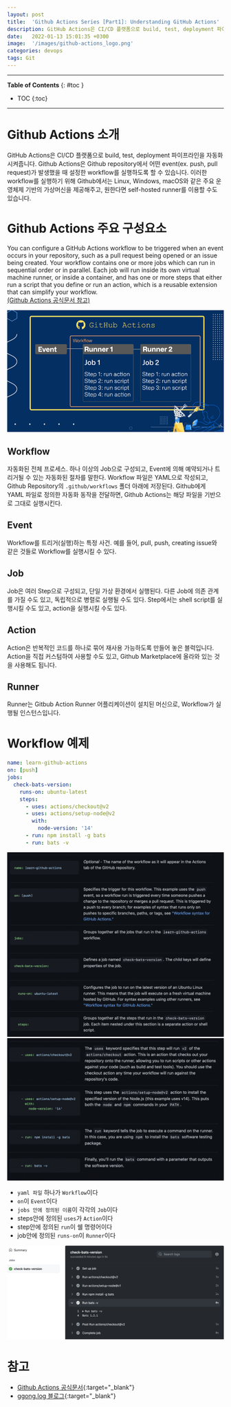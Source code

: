 ```yaml
---
layout: post
title:  'Github Actions Series [Part1]: Understanding GitHub Actions'
description: GitHub Actions은 CI/CD 플랫폼으로 build, test, deployment 파이프라인을 자동화 시켜줍니다.
date:   2022-01-13 15:01:35 +0300
image:  '/images/github-actions_logo.png'
categories: devops
tags: Git
---
```

---

**Table of Contents**
{: #toc }
*  TOC
{:toc}

---

# Github Actions 소개
GitHub Actions은 CI/CD 플랫폼으로 build, test, deployment 파이프라인을 자동화 시켜줍니다. Github Actions은 Github repository에서 어떤 event(ex. push, pull request)가 발생했을 때 설정한 workflow를 실행하도록 할 수 있습니다. 이러한 workflow를 실행하기 위해 Github에서는 Linux, Windows, macOS와 같은 주요 운영체제 기반의 가상머신을 제공해주고, 원한다면 self-hosted runner를 이용할 수도 있습니다.  

# Github Actions 주요 구성요소
You can configure a GitHub Actions workflow to be triggered when an event occurs in your repository, such as a pull request being opened or an issue being created. Your workflow contains one or more jobs which can run in sequential order or in parallel. Each job will run inside its own virtual machine runner, or inside a container, and has one or more steps that either run a script that you define or run an action, which is a reusable extension that can simplify your workflow.  
[(Github Actions 공식문서 참고)](https://docs.github.com/en/actions/learn-github-actions/understanding-github-actions)

![](../images/../../images/github-actions_1.png)

## Workflow
자동화된 전체 프로세스. 하나 이상의 Job으로 구성되고, Event에 의해 예약되거나 트리거될 수 있는 자동화된 절차를 말한다.
Workflow 파일은 YAML으로 작성되고, Github Repository의 `.github/workflows` 폴더 아래에 저장된다. Github에게 YAML 파일로 정의한 자동화 동작을 전달하면, Github Actions는 해당 파일을 기반으로 그대로 실행시킨다.  

## Event
Workflow를 트리거(실행)하는 특정 사건. 예를 들어, pull, push, creating issue와 같은 것들로 Workflow를 실행시킬 수 있다.  

## Job
Job은 여러 Step으로 구성되고, 단일 가상 환경에서 실행된다. 다른 Job에 의존 관계를 가질 수도 있고, 독립적으로 병렬로 실행될 수도 있다. Step에서는 shell script를 실행시킬 수도 있고, action을 실행시킬 수도 있다.  

## Action
Action은 반복적인 코드를 하나로 묶어 재사용 가능하도록 만들어 놓은 블럭입니다. Action을 직접 커스텀하여 사용할 수도 있고, Github Marketplace에 올라와 있는 것을 사용해도 됩니다.  


## Runner
Runner는 Gitbub Action Runner 어플리케이션이 설치된 머신으로, Workflow가 실행될 인스턴스입니다.  

# Workflow 예제  

```yaml
name: learn-github-actions
on: [push]
jobs:
  check-bats-version:
    runs-on: ubuntu-latest
    steps:
      - uses: actions/checkout@v2
      - uses: actions/setup-node@v2
        with:
          node-version: '14'
      - run: npm install -g bats
      - run: bats -v
```

![](../images/../../images/github-actions_2.png)
![](../images/../../images/github-actions_3.png)  

- `yaml 파일` 하나가 `Workflow`이다
- `on`이 `Event`이다
- `jobs 안에 정의된 이름`이 각각의 `Job`이다
- steps안에 정의된 `uses`가 `Action`이다
- step안에 정의된 `run`이 쉘 명령어이다
- job안에 정의된 `runs-on`이 `Runner`이다

![](../images/../../images/github-actions_4.png)

# 참고

- [Github Actions 공식문서](https://docs.github.com/en/actions/learn-github-actions/understanding-github-actions){:target="_blank"}
- [ggong.log 블로그](https://velog.io/@ggong/Github-Action에-대한-소개와-사용법){:target="_blank"}